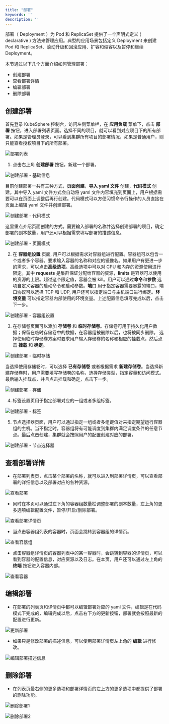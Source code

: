```yaml
---
title: "部署"
keywords: ''
description: ''
---
```


部署（ Deployment ）为 Pod 和 ReplicaSet 提供了一个声明式定义 ( declarative ) 方法来管理应用。典型的应用场景包括定义 Deployment 来创建 Pod 和 ReplicaSet、滚动升级和回滚应用、扩容和缩容以及暂停和继续 Deployment。


本节通过以下几个方面介绍如何管理部署：

- 创建部署
- 查看部署详情
- 编辑部署
- 删除部署

## 创建部署

首先登录 KubeSphere 控制台，访问左侧菜单栏，在 **应用负载** 菜单下，点击 **部署** 按钮，进入部署列表页面。选择不同的项目，就可以看到对应项目下的所有部署。如果是管理员登录，可以看到集群所有项目的部署情况，如果是普通用户，则只能查看授权项目下的所有部署。

![部署列表](/deployment_list.png)

1. 点击右上角 **创建部署** 按钮，新建一个部署。

![创建部署 - 基础信息](/deployment_create_1.png)

目前创建部署一共有三种方式，**页面创建**，**导入 yaml 文件** 创建，**代码模式** 创建。其中导入 yaml 文件方式会自动将 yaml 文件内容填充到页面上，用户根据需要可以在页面上调整后再行创建。代码模式可以方便习惯命令行操作的人员直接在页面上编辑 yaml 文件并创建部署。

![创建部署 - 代码模式](/deployment_create_2.png)

这里重点介绍页面创建的方式。需要输入部署的名称并选择创建部署的项目，确定部署的副本数量，用户还可以根据需求填写部署的描述信息。

![创建部署 - 页面模式](/deployment_create_3.png)

2. 在 **容器组设置** 页面, 用户可以根据需求对容器组进行配置。容器组可以包含一个或者多个容器。要求输入容器的名称和对应的镜像名。如果用户有更进一步的需求，可以点击**高级选项**。高级选项中可以对 CPU 和内存的资源使用进行限定。其中 **requests** 是集群保证分配给容器的资源，**limits** 是容器可以使用的资源的上限。超过这个限定值，容器会被 kill。用户可以通过**命令**和**参数** 选项自定义容器的启动命令和启动参数。**端口** 用于指定容器需要暴露的端口，端口协议可以选择 TCP 和 UDP, 用户还可以指定端口与主机端口进行绑定。**环境变量** 可以指定容器内部使用的环境变量。上述配置信息填写完成以后，点击下一步。

![创建部署 - 容器组设置](/deployment_create_4.png)

3. 在存储卷页面可以添加 **存储卷** 和 **临时存储卷**。存储卷可用于持久化用户数据；保留在临时存储卷中的数据，在容器组被删除以后，也将被同步删除。 选择使用临时存储卷方案时要求用户输入存储卷的名称和相应的挂载点，然后点击 **挂载** 和 **确定**。

![创建部署 - 临时存储](/deployment_create_5.png)

当选择使用存储卷时，可以选择 **已有存储卷** 或者根据需求 **新建存储卷**。当选择新建存储卷时，用户需要填写存储卷的名称，选择存储类型，指定容量和访问模式。最后输入挂载点，并且点击挂载和确定，点击下一步。

![创建部署 - 存储](/deployment_create_6.png)

4. 标签设置页用于指定部署对应的一组或者多组标签。

![创建部署 - 标签](/deployment_create_7.png)

5. 节点选择器页面，用户可以通过指定一组或者多组键值对来指定期望运行容器组的主机。当不指定时，容器组将有可能调度到集群内满足调度条件的任意节点。最后点击创建，集群就会按照用户的配置创建对应的部署。

![创建部署 - 节点选择器](/deployment_create_8.png)
 

## 查看部署详情 

* 在部署列表页，点击某个部署的名称，就可以进入到部署详情页，可以查看部署的详细信息以及部署对应的各种资源。

![查看部署](/deployment_read_1.png)

* 同时在本页可以通过左下角的容器组数量栏调整部署的副本数量，左上角的更多选项编辑配置文件，暂停/开启/删除部署。

![查看部署详情页](/deployment_read_4.png)

* 当点击容器组列表的容器时，页面会跳转到容器组的详情页。

![查看容器组](/deployment_read_2.png)

* 点击容器组详情页的容器列表中的某一容器时，会跳转到容器的详情页，可以看到容器的配置信息，对应资源以及日志。在本页，用户还可以通过左上角的 **终端** 按钮进入容器内部。

![查看容器](/deployment_read_3.png)


## 编辑部署

* 在部署的列表页和详情页中都可以编辑部署对应的 yaml 文件，编辑是在代码模式下完成的，编辑完成以后，点击右下方的更新按钮，部署就会按照最新的配置进行更新。

![更新部署](/deployment_update_1.png)

* 如果只是修改部署的描述信息，可以使用部署详情页左上角的 **编辑** 进行修改。

![编辑部署描述信息](/deployment_update_2.png)

## 删除部署

* 在列表页最右侧的更多选项和部署详情页的左上方的更多选项中都提供了部署的删除功能。

 ![删除部署1](/deployment_delete_1.png)

 ![删除部署2](/deployment_delete_2.png)
